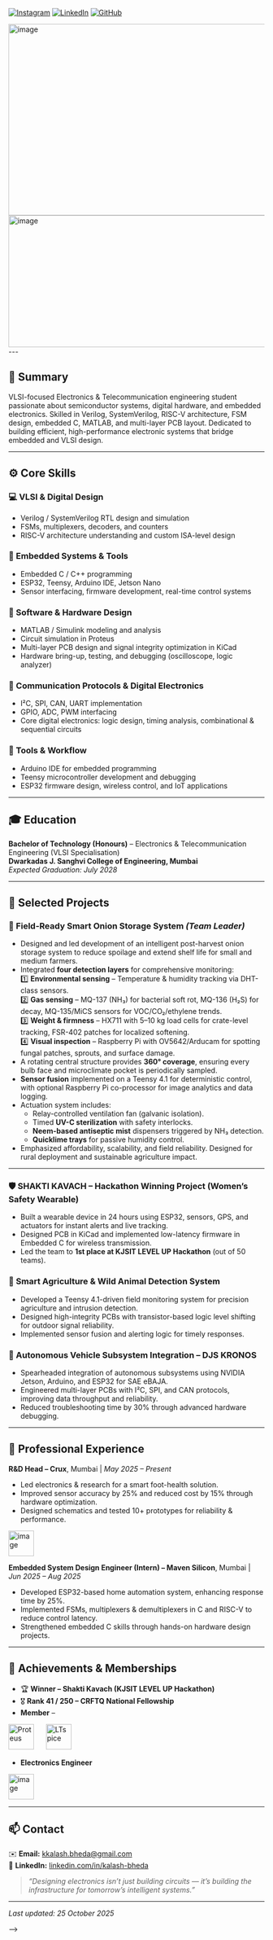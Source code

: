  
[![Instagram](https://img.shields.io/badge/Instagram-@kalash_wildlife-E4405F?style=for-the-badge&logo=instagram&logoColor=white)](https://www.instagram.com/kalash_wildlife?igsh=OXNmM3VsNzNva2Z6)
[![LinkedIn](https://img.shields.io/badge/LinkedIn-Kalash%20Bheda-0A66C2?style=for-the-badge&logo=linkedin&logoColor=white)](https://www.linkedin.com/in/kalash-bheda/)
[![GitHub](https://img.shields.io/badge/GitHub-kalash4152-181717?style=for-the-badge&logo=github&logoColor=white)](https://github.com/kalash4152)


<img width="577" height="376" alt="image" src="https://github.com/user-attachments/assets/06f0edec-8e15-4b4d-a0ae-991e97d4fcc4" />
<img width="577" height="259" alt="image" src="https://github.com/user-attachments/assets/a9e9e72e-2ec9-4eae-920e-bda10595b327" />
---

## 🎯 Summary  
VLSI-focused Electronics & Telecommunication engineering student passionate about semiconductor systems, digital hardware, and embedded electronics. Skilled in Verilog, SystemVerilog, RISC-V architecture, FSM design, embedded C, MATLAB, and multi-layer PCB layout. Dedicated to building efficient, high-performance electronic systems that bridge embedded and VLSI design.

---

## ⚙️ Core Skills  

### 💻 VLSI & Digital Design  
- Verilog / SystemVerilog RTL design and simulation  
- FSMs, multiplexers, decoders, and counters  
- RISC-V architecture understanding and custom ISA-level design  

### 🔧 Embedded Systems & Tools  
- Embedded C / C++ programming  
- ESP32, Teensy, Arduino IDE, Jetson Nano  
- Sensor interfacing, firmware development, real-time control systems  

### 🧠 Software & Hardware Design  
- MATLAB / Simulink modeling and analysis  
- Circuit simulation in Proteus  
- Multi-layer PCB design and signal integrity optimization in KiCad  
- Hardware bring-up, testing, and debugging (oscilloscope, logic analyzer)  

### 🔌 Communication Protocols & Digital Electronics  
- I²C, SPI, CAN, UART implementation  
- GPIO, ADC, PWM interfacing  
- Core digital electronics: logic design, timing analysis, combinational & sequential circuits  

### 🧰 Tools & Workflow  
- Arduino IDE for embedded programming  
- Teensy microcontroller development and debugging  
- ESP32 firmware design, wireless control, and IoT applications  

---

## 🎓 Education  
**Bachelor of Technology (Honours)** – Electronics & Telecommunication Engineering (VLSI Specialisation)  
**Dwarkadas J. Sanghvi College of Engineering, Mumbai**  
*Expected Graduation: July 2028*

---

## 🚀 Selected Projects  

### 🧅 Field-Ready Smart Onion Storage System *(Team Leader)*  
- Designed and led development of an intelligent post-harvest onion storage system to reduce spoilage and extend shelf life for small and medium farmers.  
- Integrated **four detection layers** for comprehensive monitoring:  
  1️⃣ **Environmental sensing** – Temperature & humidity tracking via DHT-class sensors.  
  2️⃣ **Gas sensing** – MQ-137 (NH₃) for bacterial soft rot, MQ-136 (H₂S) for decay, MQ-135/MiCS sensors for VOC/CO₂/ethylene trends.  
  3️⃣ **Weight & firmness** – HX711 with 5–10 kg load cells for crate-level tracking, FSR-402 patches for localized softening.  
  4️⃣ **Visual inspection** – Raspberry Pi with OV5642/Arducam for spotting fungal patches, sprouts, and surface damage.  
- A rotating central structure provides **360° coverage**, ensuring every bulb face and microclimate pocket is periodically sampled.  
- **Sensor fusion** implemented on a Teensy 4.1 for deterministic control, with optional Raspberry Pi co-processor for image analytics and data logging.  
- Actuation system includes:  
  - Relay-controlled ventilation fan (galvanic isolation).  
  - Timed **UV-C sterilization** with safety interlocks.  
  - **Neem-based antiseptic mist** dispensers triggered by NH₃ detection.  
  - **Quicklime trays** for passive humidity control.  
- Emphasized affordability, scalability, and field reliability. Designed for rural deployment and sustainable agriculture impact.  

---

### 🛡 SHAKTI KAVACH – Hackathon Winning Project (Women’s Safety Wearable)  
- Built a wearable device in 24 hours using ESP32, sensors, GPS, and actuators for instant alerts and live tracking.  
- Designed PCB in KiCad and implemented low-latency firmware in Embedded C for wireless transmission.  
- Led the team to **1st place at KJSIT LEVEL UP Hackathon** (out of 50 teams).  

### 🌾 Smart Agriculture & Wild Animal Detection System  
- Developed a Teensy 4.1-driven field monitoring system for precision agriculture and intrusion detection.  
- Designed high-integrity PCBs with transistor-based logic level shifting for outdoor signal reliability.  
- Implemented sensor fusion and alerting logic for timely responses.  

### 🚗 Autonomous Vehicle Subsystem Integration – DJS KRONOS  
- Spearheaded integration of autonomous subsystems using NVIDIA Jetson, Arduino, and ESP32 for SAE eBAJA.  
- Engineered multi-layer PCBs with I²C, SPI, and CAN protocols, improving data throughput and reliability.  
- Reduced troubleshooting time by 30% through advanced hardware debugging.  

---

## 💼 Professional Experience  

**R&D Head – Crux**, Mumbai  |  *May 2025 – Present*  
- Led electronics & research for a smart foot-health solution.  
- Improved sensor accuracy by 25% and reduced cost by 15% through hardware optimization.  
- Designed schematics and tested 10+ prototypes for reliability & performance.  
<img width="50" height="50" alt="image" src="https://github.com/user-attachments/assets/472056bc-8308-4089-955d-1fdc0bb48117" />

**Embedded System Design Engineer (Intern) – Maven Silicon**, Mumbai  |  *Jun 2025 – Aug 2025*  
- Developed ESP32-based home automation system, enhancing response time by 25%.  
- Implemented FSMs, multiplexers & demultiplexers in C and RISC-V to reduce control latency.  
- Strengthened embedded C skills through hands-on hardware design projects.  

---

## 🌟 Achievements & Memberships  
- 🏆 **Winner – Shakti Kavach (KJSIT LEVEL UP Hackathon)**  
- 🎖 **Rank 41 / 250 – CRFTQ National Fellowship**
- **Member** – 
 <img width="50" height="50" alt="Proteus" src="https://github.com/user-attachments/assets/80908682-9c39-4e48-b702-89e88150bc34" />
  &nbsp;&nbsp;&nbsp;&nbsp;
  <img width="50" height="50" alt="LTspice" src="https://github.com/user-attachments/assets/2c1bed94-00b7-470b-a8e4-cf093817297f" />
 
-  **Electronics Engineer**
   <p >
 <img width="50" height="50" alt="image" src="https://github.com/user-attachments/assets/e5dde3ee-4d94-42fe-8e0f-f884942f4439" />

</p>

---

## 📫 Contact  
✉️ **Email:** kkalash.bheda@gmail.com  
🔗 **LinkedIn:** [linkedin.com/in/kalash-bheda](https://www.linkedin.com/in/kalash-bheda/)  

> _“Designing electronics isn’t just building circuits — it’s building the infrastructure for tomorrow’s intelligent systems.”_

---

*Last updated: 25 October 2025*

-->
